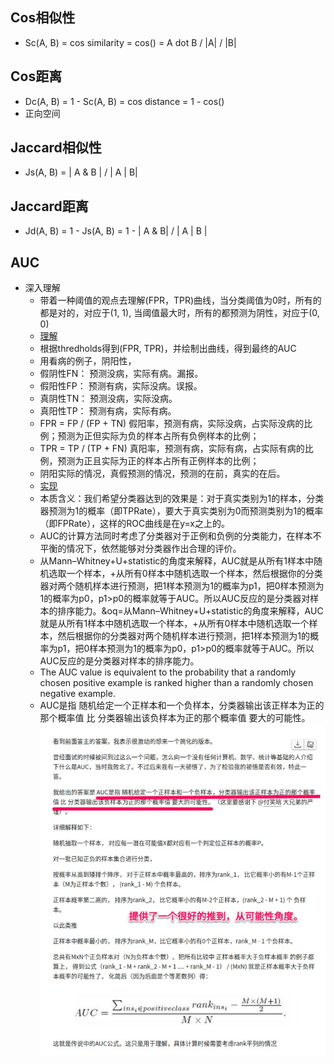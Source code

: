 ## Cos相似性
- Sc(A, B) = cos similarity = cos() = A dot B / |A| / |B|

## Cos距离
- Dc(A, B) = 1 - Sc(A, B) = cos distance = 1 - cos()
- 正向空间

## Jaccard相似性
- Js(A, B) = | A & B | / | A | B|

## Jaccard距离
- Jd(A, B) = 1 - Js(A, B) = 1 - | A & B| / | A | B |

## AUC
- 深入理解
    - 带着一种阈值的观点去理解(FPR，TPR)曲线，当分类阈值为0时，所有的都是对的，对应于(1, 1), 当阈值最大时，所有的都预测为阴性，对应于(0, 0)
    - [理解](https://www.zhihu.com/question/39840928)
    - 根据thredholds得到(FPR, TPR)，并绘制出曲线，得到最终的AUC
    - 用看病的例子，阴阳性，
    - 假阴性FN： 预测没病，实际有病。漏报。
    - 假阳性FP： 预测有病，实际没病。误报。
    - 真阴性TN： 预测没病，实际没病。
    - 真阳性TP： 预测有病，实际有病。
    - FPR = FP / (FP + TN) 假阳率，预测有病，实际没病，占实际没病的比例；预测为正但实际为负的样本占所有负例样本的比例；
    - TPR = TP / (TP + FN) 真阳率，预测有病，实际有病，占实际有病的比例，预测为正且实际为正的样本占所有正例样本的比例；
    - 阴阳实际的情况，真假预测的情况，预测的在前，真实的在后。
    - [实现](../helper/ml_metrics.py)
    - 本质含义：我们希望分类器达到的效果是：对于真实类别为1的样本，分类器预测为1的概率（即TPRate），要大于真实类别为0而预测类别为1的概率（即FPRate），这样的ROC曲线是在y=x之上的。
    - AUC的计算方法同时考虑了分类器对于正例和负例的分类能力，在样本不平衡的情况下，依然能够对分类器作出合理的评价。
    - 从Mann–Whitney+U+statistic的角度来解释，AUC就是从所有1样本中随机选取一个样本，+从所有0样本中随机选取一个样本，然后根据你的分类器对两个随机样本进行预测，把1样本预测为1的概率为p1，把0样本预测为1的概率为p0，p1>p0的概率就等于AUC。所以AUC反应的是分类器对样本的排序能力。&oq=从Mann–Whitney+U+statistic的角度来解释，AUC就是从所有1样本中随机选取一个样本，+从所有0样本中随机选取一个样本，然后根据你的分类器对两个随机样本进行预测，把1样本预测为1的概率为p1，把0样本预测为1的概率为p0，p1>p0的概率就等于AUC。所以AUC反应的是分类器对样本的排序能力。
    -  The AUC value is equivalent to the probability that a randomly chosen positive example is ranked higher than a randomly chosen negative example.
    - AUC是指 随机给定一个正样本和一个负样本，分类器输出该正样本为正的那个概率值 比 分类器输出该负样本为正的那个概率值 要大的可能性。
    ![](../images/AUC.png)
    

